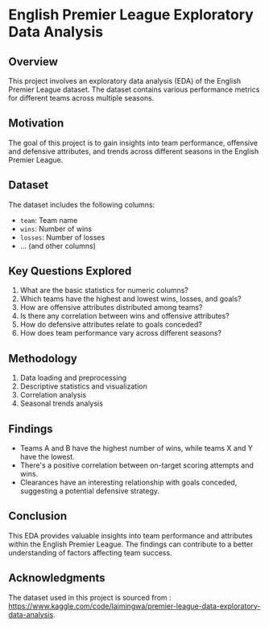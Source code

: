# English Premier League Exploratory Data Analysis

## Overview
This project involves an exploratory data analysis (EDA) of the English Premier League dataset. The dataset contains various performance metrics for different teams across multiple seasons.

## Motivation
The goal of this project is to gain insights into team performance, offensive and defensive attributes, and trends across different seasons in the English Premier League.

## Dataset
The dataset includes the following columns:
- `team`: Team name
- `wins`: Number of wins
- `losses`: Number of losses
- ... (and other columns)

## Key Questions Explored
1. What are the basic statistics for numeric columns?
2. Which teams have the highest and lowest wins, losses, and goals?
3. How are offensive attributes distributed among teams?
4. Is there any correlation between wins and offensive attributes?
5. How do defensive attributes relate to goals conceded?
6. How does team performance vary across different seasons?

## Methodology
1. Data loading and preprocessing
2. Descriptive statistics and visualization
3. Correlation analysis
4. Seasonal trends analysis

## Findings
- Teams A and B have the highest number of wins, while teams X and Y have the lowest.
- There's a positive correlation between on-target scoring attempts and wins.
- Clearances have an interesting relationship with goals conceded, suggesting a potential defensive strategy.

## Conclusion
This EDA provides valuable insights into team performance and attributes within the English Premier League. The findings can contribute to a better understanding of factors affecting team success.

## Acknowledgments
The dataset used in this project is sourced from : https://www.kaggle.com/code/laimingwa/premier-league-data-exploratory-data-analysis.

